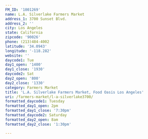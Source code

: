 ```yaml
---
FM_ID: '1001269'
name: L.A. Silverlake Farmers Market
address_1: 3700 Sunset Blvd.
address_2: ''
city: Los Angeles
state: California
zipcode: '90026'
phone: (213)484-4002
latitude: '34.0943'
longitude: '-118.282'
website: ''
daycode1: Tue
day1_open: '1400'
day1_close: '1930'
daycode2: Sat
day2_open: '800'
day2_close: '1330'
category: Farmers Market
title: 'L.A. Silverlake Farmers Market, Food Oasis Los Angeles'
uri: /farmers-market/l-a-silverlake3700/
formatted_daycode1: Tuesday
formatted_day1_open: 2pm
formatted_day1_close: '7:30pm'
formatted_daycode2: Saturday
formatted_day2_open: 8am
formatted_day2_close: '1:30pm'

---
```

